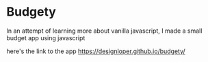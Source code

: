 # Budgety

In an attempt of learning more about vanilla javascript, I made a small budget app using javascript

here's the link to the app
https://designloper.github.io/budgety/
